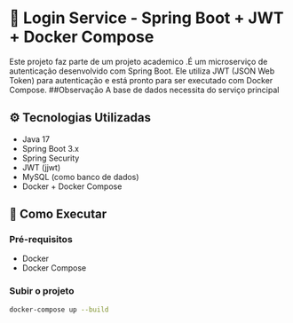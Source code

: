 # 🔐 Login Service - Spring Boot + JWT + Docker Compose

Este projeto faz parte de um projeto academico .É um microserviço de autenticação desenvolvido com Spring Boot. Ele utiliza JWT (JSON Web Token) para autenticação e está pronto para ser executado com Docker Compose.
##Observação 
A base de dados necessita do serviço principal  

## ⚙️ Tecnologias Utilizadas

- Java 17
- Spring Boot 3.x
- Spring Security
- JWT (jjwt)
- MySQL (como banco de dados)
- Docker + Docker Compose

## 🚀 Como Executar

### Pré-requisitos

- Docker
- Docker Compose

### Subir o projeto

```bash
docker-compose up --build
